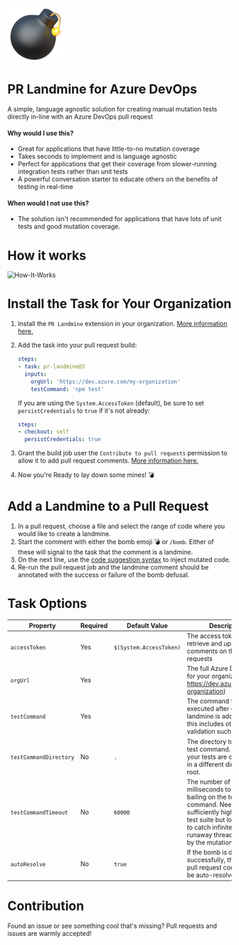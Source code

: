 ![pr-landmine-logo](images/extension-icon.png)

# PR Landmine for Azure DevOps
A simple, language agnostic solution for creating manual mutation tests directly in-line with an Azure DevOps pull request

#### Why would I use this?
* Great for applications that have little-to-no mutation coverage
* Takes seconds to implement and is language agnostic
* Perfect for applications that get their coverage from slower-running integration tests rather than unit tests
* A powerful conversation starter to educate others on the benefits of testing in real-time

#### When would I not use this?
* The solution isn't recommended for applications that have lots of unit tests and good mutation coverage.
 
# How it works
![How-It-Works](images/how-it-works.gif)

# Install the Task for Your Organization
1. Install the `PR Landmine` extension in your organization. [More information here.](https://docs.microsoft.com/en-us/azure/devops/marketplace/install-extension?view=azure-devops&tabs=browser)
1. Add the task into your pull request build:

    ```yml
    steps:
    - task: pr-landmine@3
      inputs:
        orgUrl: 'https://dev.azure.com/my-organization'
        testCommand: 'npm test'
    ```
    If you are using the `System.AccessToken` (default), be sure to set `persistCredentials` to `true` if it's not already:
    ```yml
    steps:
    - checkout: self
      persistCredentials: true
    ```  
1. Grant the build job user the `Contribute to pull requests` permission to allow it to add pull request comments. [More information here.](https://docs.microsoft.com/en-us/azure/devops/organizations/security/set-git-tfvc-repository-permissions?view=azure-devops#set-git-repository-permissions)
1. Now you're Ready to lay down some mines! 💣

# Add a Landmine to a Pull Request
1. In a pull request, choose a file and select the range of code where you would like to create a landmine.
1. Start the comment with either the bomb emoji 💣 or `/bomb`. Either of these will signal to the task that the comment is a landmine.
1. On the next line, use the [code suggestion syntax](https://devblogs.microsoft.com/devops/introducing-the-new-pull-request-experience-for-azure-repos/#add-suggested-changes-and-commit-within-a-pull-request) to inject mutated code.
1. Re-run the pull request job and the landmine comment should be annotated with the success or failure of the bomb defusal.

# Task Options
| Property               | Required | Default Value           | Description                                                                                                                                                                                                   |
| -----------------------|----------|-------------------------|---------------------------------------------------------------------------------------------------------------------------------------------------------------------------------------------------------------|
| `accessToken`          | Yes      | `$(System.AccessToken)` | The access token used to retrieve and update comments on the pull requests                                                                                                                                    |
| `orgUrl`               | Yes      |                         | The full Azure DevOps url for your organization (e.g. https://dev.azure.com/my-organization)                                                                                                                  |
| `testCommand`          | Yes      |                         | The command that is executed after each landmine is added. Ideally, this includes other static validation such as linting.                                                                                    |
| `testCommandDirectory` | No       | `.`                     | The directory to apply the test command. Useful if your tests are orchestrated in a different directory than root.                                                                                            |
| `testCommandTimeout`   | No       | `60000`                 | The number of milliseconds to wait before bailing on the test command. Needs to be sufficiently high to run the test suite but low enough to catch infinite loops or runaway threads created by the mutation. |
| `autoResolve`          | No       | `true`                  | If the bomb is defused successfully, the original pull request comment will be auto-resolved.                                                                                                                 |

# Contribution
Found an issue or see something cool that's missing? Pull requests and issues are warmly accepted!   
